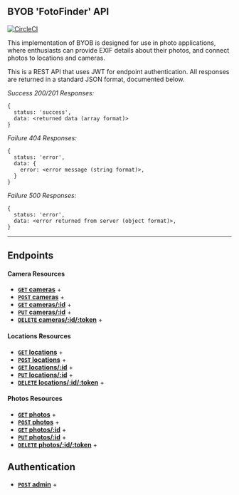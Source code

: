 ## BYOB 'FotoFinder' API

[![CircleCI](https://circleci.com/gh/the-oem/byob/tree/master.svg?style=svg)](https://circleci.com/gh/the-oem/byob/tree/master)

This implementation of BYOB is designed for use in photo applications, where enthusiasts can provide EXIF details about their photos, and connect photos to locations and cameras.

This is a REST API that uses JWT for endpoint authentication. All responses are returned in a standard JSON format, documented below.

*Success 200/201 Responses:*
```
{
  status: 'success',
  data: <returned data (array format)>
}
```

*Failure 404 Responses:*
```
{
  status: 'error',
  data: {
    error: <error message (string format)>,
  }
}
```
*Failure 500 Responses:*
```
{
  status: 'error',
  data: <error returned from server (object format)>,
}
```

---

## Endpoints

#### Camera Resources

- **[<code>GET</code> cameras](/docs/GET_cameras.md)** +
- **[<code>POST</code> cameras](/docs/POST_cameras.md)** +
- **[<code>GET</code> cameras/:id](https://github.com/the-oem/byob/blob/master/docs/GET_cameras_id.md)** +
- **[<code>PUT</code> cameras/:id](https://github.com/the-oem/byob/blob/master/docs/PUT_cameras_id.md)** +
- **[<code>DELETE</code> cameras/:id/:token](https://github.com/the-oem/byob/blob/master/docs/DELETE_cameras_id_token.md)** +

#### Locations Resources

- **[<code>GET</code> locations](/docs/GET_locations.md)** +
- **[<code>POST</code> locations](/docs/POST_locations.md)** +
- **[<code>GET</code> locations/:id](/docs/GET_locations_id.md)** +
- **[<code>PUT</code> locations/:id](/docs/PUT_locations.md)** +
- **[<code>DELETE</code> locations/:id/:token](/docs/DELETE_locations.md)** +

#### Photos Resources

- **[<code>GET</code> photos](/docs/GET_photos.md)** +
- **[<code>POST</code> photos](/docs/POST_photos.md)** +
- **[<code>GET</code> photos/:id](/docs/GET_photos_id.md)** +
- **[<code>PUT</code> photos/:id](/docs/PUT_photos.md)** +
- **[<code>DELETE</code> photos/:id/:token](/docs/DELETE_photos.md)** +

## Authentication
- **[<code>POST</code> admin](https://github.com/the-oem/byob/blob/master/docs/Auth.md)** +
